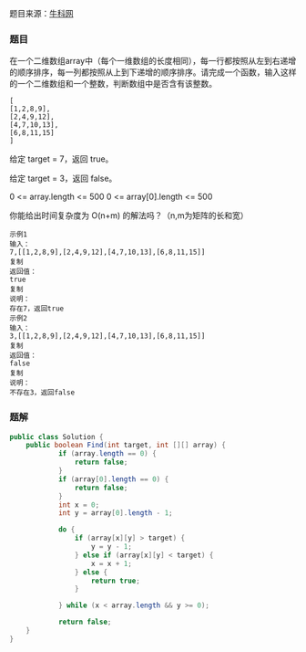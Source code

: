 题目来源：[牛科网](https://www.nowcoder.com/practice/abc3fe2ce8e146608e868a70efebf62e?tpId=13&tqId=23256&ru=/ta/sql-quick-study&qru=/ta/sql-quick-study/question-ranking)
### 题目

在一个二维数组array中（每个一维数组的长度相同），每一行都按照从左到右递增的顺序排序，每一列都按照从上到下递增的顺序排序。请完成一个函数，输入这样的一个二维数组和一个整数，判断数组中是否含有该整数。
```
[
[1,2,8,9],
[2,4,9,12],
[4,7,10,13],
[6,8,11,15]
]
```
给定 target = 7，返回 true。

给定 target = 3，返回 false。

0 <= array.length <= 500
0 <= array[0].length <= 500

你能给出时间复杂度为 O(n+m) 的解法吗？（n,m为矩阵的长和宽）

```
示例1
输入：
7,[[1,2,8,9],[2,4,9,12],[4,7,10,13],[6,8,11,15]]
复制
返回值：
true
复制
说明：
存在7，返回true  
示例2
输入：
3,[[1,2,8,9],[2,4,9,12],[4,7,10,13],[6,8,11,15]]
复制
返回值：
false
复制
说明：
不存在3，返回false  
```

### 题解

```java
public class Solution {
    public boolean Find(int target, int [][] array) {
            if (array.length == 0) {
                return false;
            }
            if (array[0].length == 0) {
                return false;
            }
            int x = 0;
            int y = array[0].length - 1;

            do {
                if (array[x][y] > target) {
                    y = y - 1;
                } else if (array[x][y] < target) {
                    x = x + 1;
                } else {
                    return true;
                }

            } while (x < array.length && y >= 0);

            return false;
    }
}
```
